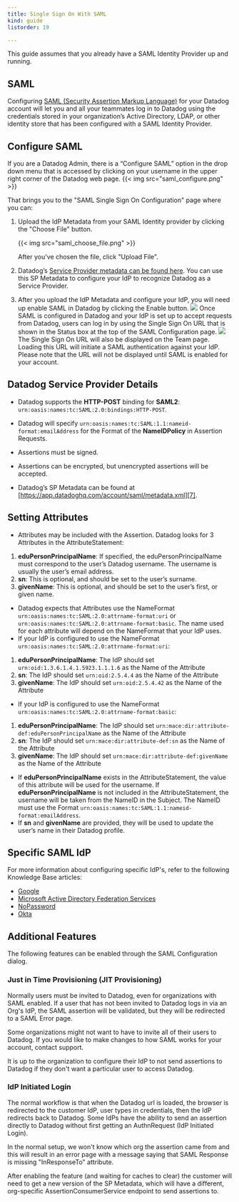 ```yaml
---
title: Single Sign On With SAML
kind: guide
listorder: 19

---
```

This guide assumes that you already have a SAML Identity Provider up and running.

## SAML

Configuring [SAML (Security Assertion Markup Language)](http://en.wikipedia.org/wiki/Security_Assertion_Markup_Language) for your Datadog account will let you and all your teammates log in to Datadog using the credentials stored in your organization’s Active Directory, LDAP, or other identity store that has been configured with a SAML Identity Provider.

## Configure SAML

If you are a Datadog Admin, there is a “Configure SAML” option in the drop down menu that is accessed by clicking on your username in the upper right corner of the Datadog web page.
{{< img src="saml_configure.png" >}}

That brings you to the "SAML Single Sign On Configuration" page where you can:

1.  Upload the IdP Metadata from your SAML Identity provider by clicking the "Choose File" button.

    {{< img src="saml_choose_file.png" >}}

    After you've chosen the file, click "Upload File".

2. Datadog’s [Service Provider metadata can be found here](https://app.datadoghq.com/account/saml/metadata.xml). You can use this SP Metadata to configure your IdP to recognize Datadog as a Service Provider.
3. After you upload the IdP Metadata and configure your IdP, you will need up enable SAML in Datadog by clicking the Enable button.
![][5]
Once SAML is configured in Datadog and your IdP is set up to accept requests from Datadog, users can log in by using the Single Sign On URL that is shown in the Status box at the top of the SAML Configuration page.
![][6]
The Single Sign On URL will also be displayed on the Team page. Loading this URL will initiate a SAML authentication against your IdP. Please note that the URL will not be displayed until SAML is enabled for your account.

   [4]: https://app.datadoghq.com/account/saml/metadata.xml
   [5]: /images/saml_enable.png
   [6]: /images/saml_enabled.png

## Datadog Service Provider Details


* Datadog supports the **HTTP-POST** binding for **SAML2**:
`urn:oasis:names:tc:SAML:2.0:bindings:HTTP-POST`.
* Datadog will specify `urn:oasis:names:tc:SAML:1.1:nameid-format:emailAddress` for the Format of the **NameIDPolicy** in Assertion Requests.
* Assertions must be signed.
* Assertions can be encrypted, but unencrypted assertions will be accepted.
* Datadog’s SP Metadata can be found at [https://app.datadoghq.com/account/saml/metadata.xml][7].

   [7]: https://app.datadoghq.com/account/saml/metadata.xml

##  Setting Attributes


* Attributes may be included with the Assertion. Datadog looks for 3 Attributes in the AttributeStatement:
1. **eduPersonPrincipalName**: If specified, the eduPersonPrincipalName must correspond to the user’s Datadog username. The username is usually the user’s email address.
2. **sn**: This is optional, and should be set to the user’s surname.
3. **givenName**: This is optional, and should be set to the user’s first, or given name.
* Datadog expects that Attributes use the NameFormat
`urn:oasis:names:tc:SAML:2.0:attrname-format:uri` or `urn:oasis:names:tc:SAML:2.0:attrname-format:basic`. The name used for each attribute will depend on the NameFormat that your IdP uses.
* If your IdP is configured to use the NameFormat `urn:oasis:names:tc:SAML:2.0:attrname-format:uri`:
1. **eduPersonPrincipalName**: The IdP should set `urn:oid:1.3.6.1.4.1.5923.1.1.1.6` as the Name of the Attribute
2. **sn**: The IdP should set `urn:oid:2.5.4.4` as the Name of the Attribute
3. **givenName**: The IdP should set `urn:oid:2.5.4.42` as the Name of the Attribute
* If your IdP is configured to use the NameFormat `urn:oasis:names:tc:SAML:2.0:attrname-format:basic`:
1. **eduPersonPrincipalName**: The IdP should set `urn:mace:dir:attribute-def:eduPersonPrincipalName` as the Name of the Attribute
2. **sn**: The IdP should set `urn:mace:dir:attribute-def:sn` as the Name of the Attribute
3. **givenName**: The IdP should set `urn:mace:dir:attribute-def:givenName` as the Name of the Attribute
* If **eduPersonPrincipalName** exists in the AttributeStatement, the value of this attribute will be used for the username. If **eduPersonPrincipalName** is not included in the AttributeStatement, the username will be taken from the NameID in the Subject. The NameID must use the Format `urn:oasis:names:tc:SAML:1.1:nameid-format:emailAddress`.
* If **sn** and **givenName** are provided, they will be used to update the user’s name in their Datadog profile.

## Specific SAML IdP

For more information about configuring specific IdP's, refer to the following Knowledge Base articles:

* [Google](https://help.datadoghq.com/hc/en-us/articles/208139913-How-do-I-configure-Google-as-a-SAML-IdP-)
* [Microsoft Active Directory Federation Services](https://help.datadoghq.com/hc/en-us/articles/207425226-How-do-I-setup-Microsoft-Active-Directory-Federation-Services-as-a-SAML-IdP-)
* [NoPassword](https://help.datadoghq.com/hc/en-us/articles/211023623-How-do-I-configure-NoPassword-as-a-SAML-IdP-)
* [Okta](https://help.datadoghq.com/hc/en-us/articles/210132743-How-do-I-configure-Okta-as-a-SAML-IdP-)


## Additional Features

The following features can be enabled through the SAML Configuration dialog.

### Just in Time Provisioning (JIT Provisioning)
Normally users must be invited to Datadog, even for organizations with SAML enabled. If a user that has not been invited to Datadog logs in via an Org's IdP, the SAML assertion will be validated, but they will be redirected to a SAML Error page.

Some organizations might not want to have to invite all of their users to Datadog. If you would like to make changes to how SAML works for your account, contact support.

It is up to the organization to configure their IdP to not send assertions to Datadog if they don't want a particular user to access Datadog.

### IdP Initiated Login

The normal workflow is that when the Datadog url is loaded, the browser is redirected to the customer IdP, user types in credentials, then the IdP redirects back to Datadog. Some IdPs have the ability to send an assertion directly to Datadog without first getting an AuthnRequest (IdP Initiated Login).

In the normal setup, we won't know which org the assertion came from and this will result in an error page with a message saying that SAML Response is missing "InResponseTo" attribute.

After enabling the feature (and waiting for caches to clear) the customer will need to get a new version of the SP Metadata, which will have a different, org-specific AssertionConsumerService endpoint to send assertions to.


